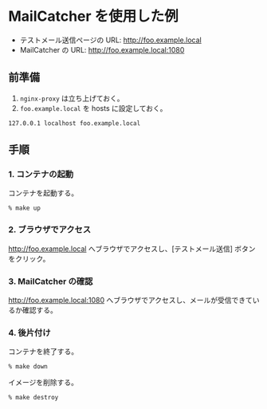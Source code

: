 # MailCatcher を使用した例

- テストメール送信ページの URL: http://foo.example.local
- MailCatcher の URL: http://foo.example.local:1080

## 前準備

1. `nginx-proxy` は立ち上げておく。
1. `foo.example.local` を hosts に設定しておく。


```
127.0.0.1 localhost foo.example.local
```

## 手順


### 1. コンテナの起動

コンテナを起動する。

```
% make up
```

### 2. ブラウザでアクセス

http://foo.example.local へブラウザでアクセスし、[テストメール送信] ボタンをクリック。

### 3. MailCatcher の確認

http://foo.example.local:1080 へブラウザでアクセスし、メールが受信できているか確認する。


### 4. 後片付け

コンテナを終了する。

```
% make down
```

イメージを削除する。

```
% make destroy
```
